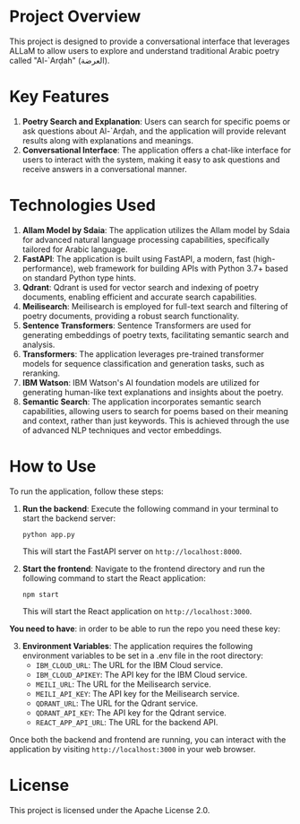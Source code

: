 # Project Overview

This project is designed to provide a conversational interface that leverages ALLaM to allow users to explore and understand traditional Arabic poetry called "Al-`Arḍah" (العرضة). 


# Key Features

1. **Poetry Search and Explanation**: Users can search for specific poems or ask questions about Al-`Arḍah, and the application will provide relevant results along with explanations and meanings.
2. **Conversational Interface**: The application offers a chat-like interface for users to interact with the system, making it easy to ask questions and receive answers in a conversational manner.


# Technologies Used



1. **Allam Model by Sdaia**: The application utilizes the Allam model by Sdaia for advanced natural language processing capabilities, specifically tailored for Arabic language.
2. **FastAPI**: The application is built using FastAPI, a modern, fast (high-performance), web framework for building APIs with Python 3.7+ based on standard Python type hints.
3. **Qdrant**: Qdrant is used for vector search and indexing of poetry documents, enabling efficient and accurate search capabilities.
4. **Meilisearch**: Meilisearch is employed for full-text search and filtering of poetry documents, providing a robust search functionality.
5. **Sentence Transformers**: Sentence Transformers are used for generating embeddings of poetry texts, facilitating semantic search and analysis.
6. **Transformers**: The application leverages pre-trained transformer models for sequence classification and generation tasks, such as reranking.
7. **IBM Watson**: IBM Watson's AI foundation models are utilized for generating human-like text explanations and insights about the poetry.
8. **Semantic Search**: The application incorporates semantic search capabilities, allowing users to search for poems based on their meaning and context, rather than just keywords. This is achieved through the use of advanced NLP techniques and vector embeddings.

# How to Use

To run the application, follow these steps:

1. **Run the backend**: Execute the following command in your terminal to start the backend server:
   ```
   python app.py
   ```
   This will start the FastAPI server on `http://localhost:8000`.

2. **Start the frontend**: Navigate to the frontend directory and run the following command to start the React application:
   ```
   npm start
   ```
   This will start the React application on `http://localhost:3000`.



 **You need to have**: in order to be able to run the repo you need these key:

3. **Environment Variables**: The application requires the following environment variables to be set in a .env file in the root directory:
   - `IBM_CLOUD_URL`: The URL for the IBM Cloud service.
   - `IBM_CLOUD_APIKEY`: The API key for the IBM Cloud service.
   - `MEILI_URL`: The URL for the Meilisearch service.
   - `MEILI_API_KEY`: The API key for the Meilisearch service.
   - `QDRANT_URL`: The URL for the Qdrant service.
   - `QDRANT_API_KEY`: The API key for the Qdrant service.
   - `REACT_APP_API_URL`: The URL for the backend API.

  



Once both the backend and frontend are running, you can interact with the application by visiting `http://localhost:3000` in your web browser.



# License

This project is licensed under the Apache License 2.0.
